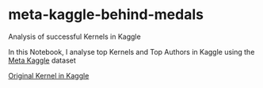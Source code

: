 # meta-kaggle-behind-medals
Analysis of successful Kernels in Kaggle

In this Notebook, I analyse top Kernels and Top Authors in Kaggle using the [Meta Kaggle](https://www.kaggle.com/kaggle/meta-kaggle) dataset

[Original Kernel in Kaggle](https://www.kaggle.com/hamzael1/behind-the-medals-there-is-hardwork)
